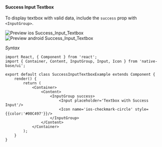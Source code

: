 #### Success Input Textbox

To display textbox with valid data, include the <code>success</code> prop with <code>&lt;InputGroup></code>.

![Preview ios Success_Input_Textbox](https://github.com/GeekyAnts/NativeBase-KitchenSink/raw/master/screenshots/ios/successInput.png)
![Preview android Success_Input_Textbox](https://github.com/GeekyAnts/NativeBase-KitchenSink/raw/master/screenshots/android/successInput.png)

*Syntax*        
<pre class="line-numbers"><code class="language-jsx">import React, { Component } from 'react';
import { Container, Content, InputGroup, Input, Icon } from 'native-base/ui';
​
export default class SuccessInputTextboxExample extends Component {
    render() {
        return (
            &lt;Container>
                &lt;Content>
                    &lt;InputGroup success>
                        &lt;Input placeholder='Textbox with Success Input'/>
                        &lt;Icon name='ios-checkmark-circle' style=&#123;{color:'#00C497'}}/>
                    &lt;/InputGroup>
                &lt;/Content>
            &lt;/Container>
        );
    }
}</code></pre><br />
